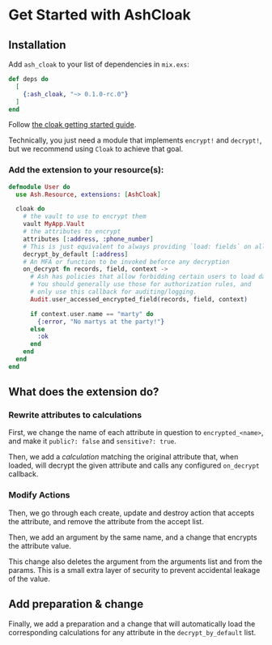 # Get Started with AshCloak

## Installation

Add `ash_cloak` to your list of dependencies in `mix.exs`:

```elixir
def deps do
  [
    {:ash_cloak, "~> 0.1.0-rc.0"}
  ]
end
```

Follow [the cloak getting started guide](https://hexdocs.pm/cloak/readme.html).

Technically, you just need a module that implements `encrypt!` and `decrypt!`, but we recommend using `Cloak` to achieve that goal.

### Add the extension to your resource(s):

```elixir
defmodule User do
  use Ash.Resource, extensions: [AshCloak]

  cloak do
    # the vault to use to encrypt them
    vault MyApp.Vault
    # the attributes to encrypt
    attributes [:address, :phone_number]
    # This is just equivalent to always providing `load: fields` on all calls
    decrypt_by_default [:address]
    # An MFA or function to be invoked beforce any decryption
    on_decrypt fn records, field, context ->
      # Ash has policies that allow forbidding certain users to load data.
      # You should generally use those for authorization rules, and
      # only use this callback for auditing/logging.
      Audit.user_accessed_encrypted_field(records, field, context)

      if context.user.name == "marty" do
        {:error, "No martys at the party!"}
      else
        :ok
      end
    end
  end
end
```

## What does the extension do?

### Rewrite attributes to calculations

First, we change the name of each attribute in question to `encrypted_<name>`, and make it `public?: false` and `sensitive?: true`.

Then, we add a _calculation_ matching the original attribute that, when loaded, will decrypt the given attribute and calls any configured `on_decrypt` callback.

### Modify Actions

Then, we go through each create, update and destroy action that accepts the attribute, and remove the attribute from the accept list.

Then, we add an argument by the same name, and a change that encrypts the attribute value.

This change also deletes the argument from the arguments list and from the params. This is a small extra layer of security to prevent accidental leakage of the value.

## Add preparation & change

Finally, we add a preparation and a change that will automatically load the corresponding calculations for any attribute in the `decrypt_by_default` list.
